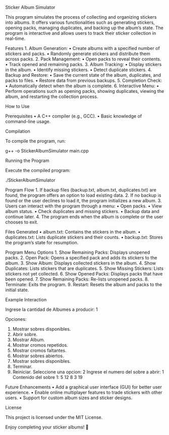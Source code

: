 Sticker Album Simulator

This program simulates the process of collecting and organizing stickers into albums. It offers various functionalities such as generating stickers, opening packs, managing duplicates, and backing up the album’s state. The program is interactive and allows users to track their sticker collection in real-time.

Features
	1.	Album Generation:
	•	Create albums with a specified number of stickers and packs.
	•	Randomly generate stickers and distribute them across packs.
	2.	Pack Management:
	•	Open packs to reveal their contents.
	•	Track opened and remaining packs.
	3.	Album Tracking:
	•	Display stickers in the album.
	•	Identify missing stickers.
	•	Detect duplicate stickers.
	4.	Backup and Restore:
	•	Save the current state of the album, duplicates, and packs to files.
	•	Restore data from previous backups.
	5.	Completion Check:
	•	Automatically detect when the album is complete.
	6.	Interactive Menu:
	•	Perform operations such as opening packs, showing duplicates, viewing the album, and restarting the collection process.

How to Use

Prerequisites
	•	A C++ compiler (e.g., GCC).
	•	Basic knowledge of command-line usage.

Compilation

To compile the program, run:

g++ -o StickerAlbumSimulator main.cpp

Running the Program

Execute the compiled program:

./StickerAlbumSimulator

Program Flow
	1.	If backup files (backup.txt, album.txt, duplicates.txt) are found, the program offers an option to load existing data.
	2.	If no backup is found or the user declines to load it, the program initializes a new album.
	3.	Users can interact with the program through a menu:
	•	Open packs.
	•	View album status.
	•	Check duplicates and missing stickers.
	•	Backup data and continue later.
	4.	The program ends when the album is complete or the user chooses to exit.

Files Generated
	•	album.txt: Contains the stickers in the album.
	•	duplicates.txt: Lists duplicate stickers and their counts.
	•	backup.txt: Stores the program’s state for resumption.

Program Menu Options
	1.	Show Remaining Packs: Displays unopened packs.
	2.	Open Pack: Opens a specified pack and adds its stickers to the album.
	3.	Show Album: Displays collected stickers in the album.
	4.	Show Duplicates: Lists stickers that are duplicates.
	5.	Show Missing Stickers: Lists stickers not yet collected.
	6.	Show Opened Packs: Displays packs that have been opened.
	7.	Show Remaining Packs: Re-lists unopened packs.
	8.	Terminate: Exits the program.
	9.	Restart: Resets the album and packs to the initial state.

Example Interaction

Ingrese la cantidad de Albumes a producir: 1

Opciones:
1. Mostrar sobres disponibles.
2. Abrir sobre.
3. Mostrar Album.
4. Mostrar cromos repetidos.
5. Mostrar cromos faltantes.
6. Mostrar sobres abiertos.
7. Mostrar sobres disponibles.
8. Terminar.
9. Reiniciar.
Seleccione una opcion: 2
Ingrese el numero del sobre a abrir: 1
Contenido del sobre 1: 5 12 8 3 19

Future Enhancements
	•	Add a graphical user interface (GUI) for better user experience.
	•	Enable online multiplayer features to trade stickers with other users.
	•	Support for custom album sizes and sticker designs.

License

This project is licensed under the MIT License.

Enjoy completing your sticker albums! 🎉